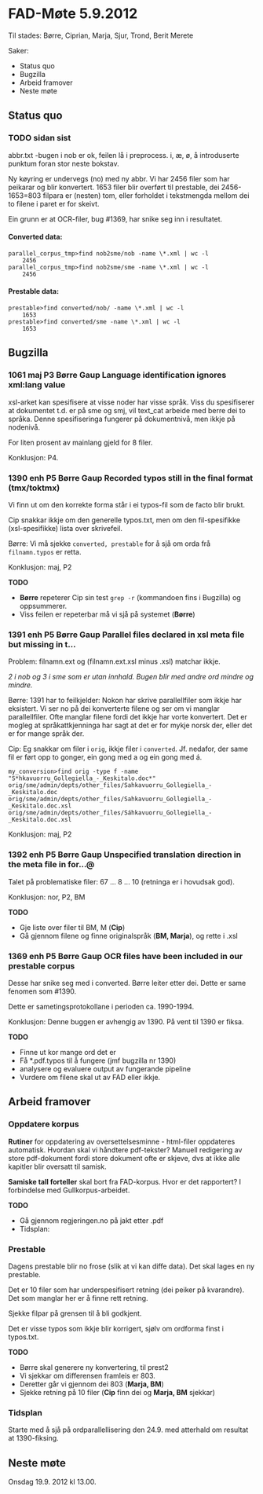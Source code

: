 # FAD-Møte 5.9.2012

Til stades: Børre, Ciprian, Marja, Sjur, Trond, Berit Merete

Saker:

- Status quo
- Bugzilla
- Arbeid framover
- Neste møte

## Status quo

### TODO sidan sist

abbr.txt -bugen i nob er ok, feilen lå i preprocess.
i, æ, ø, å introduserte punktum foran stor neste bokstav.

Ny køyring er undervegs (no) med ny abbr. Vi har 2456 filer
som har peikarar og blir konvertert. 1653 filer blir overført
til prestable, dei 2456-1653=803 filpara er (nesten) tom,
eller forholdet i tekstmengda mellom dei to filene i paret er for
skeivt.

Ein grunn er at OCR-filer, bug #1369, har snike seg inn i
resultatet.

#### Converted data:

```
parallel_corpus_tmp>find nob2sme/nob -name \*.xml | wc -l
    2456
parallel_corpus_tmp>find nob2sme/sme -name \*.xml | wc -l
    2456
```

#### Prestable data:

```
prestable>find converted/nob/ -name \*.xml | wc -l
    1653
prestable>find converted/sme -name \*.xml | wc -l
    1653
```

## Bugzilla

### 1061 maj P3 Børre Gaup Language identification ignores xml:lang value

xsl-arket kan spesifisere at visse noder har visse språk. Viss du spesifiserer
at dokumentet t.d. er på sme og smj, vil text_cat arbeide med berre dei to
språka. Denne spesifiseringa fungerer på dokumentnivå, men ikkje på nodenivå.

For liten prosent av mainlang gjeld for 8 filer.

Konklusjon: P4.

### 1390 enh P5 Børre Gaup Recorded typos still in the final format (tmx/toktmx)

Vi finn ut om den korrekte forma står i ei typos-fil som de facto blir brukt.

Cip snakkar ikkje om den generelle typos.txt, men om den fil-spesifikke (xsl-spesifikke) lista over skrivefeil.

Børre: Vi må sjekke `converted, prestable` for å sjå om orda
frå `filnamn.typos` er retta.

Konklusjon: maj, P2

**TODO**

- **Børre** repeterer Cip sin test `grep -r` (kommandoen fins i Bugzilla) og oppsummerer.
- Viss feilen er repeterbar må vi sjå på systemet (**Børre**)

### 1391 enh P5 Børre Gaup Parallel files declared in xsl meta file but missing in t...

Problem: filnamn.ext og (filnamn.ext.xsl minus .xsl) matchar ikkje.

_2 i nob og 3 i sme som er utan innhald. Bugen blir med andre ord mindre og mindre._

Børre: 1391 har to feilkjelder: Nokon har skrive parallellfiler som ikkje har eksistert.
Vi ser no på dei konverterte filene og ser om vi manglar parallellfiler. Ofte manglar
filene fordi det ikkje har vorte konvertert. Det er mogleg at språkattkjenninga har sagt
at det er for mykje norsk der, eller det er for mange språk der.

Cip: Eg snakkar om filer i `orig`, ikkje filer i `converted`. Jf. nedafor, der same
fil er ført opp to gonger, ein gong med a og ein gong med á.

```
my_conversion>find orig -type f -name
"S*hkavuorru_Gollegiella_-_Keskitalo.doc*"
orig/sme/admin/depts/other_files/Sahkavuorru_Gollegiella_-_Keskitalo.doc
orig/sme/admin/depts/other_files/Sahkavuorru_Gollegiella_-_Keskitalo.doc.xsl
orig/sme/admin/depts/other_files/Sáhkavuorru_Gollegiella_-_Keskitalo.doc.xsl
```

Konklusjon: maj, P2

### 1392 enh P5 Børre Gaup Unspecified translation direction in the meta file in for...@

Talet på problematiske filer: 67 ... 8 ... 10 (retninga er i hovudsak god).

Konklusjon: nor, P2, BM

**TODO**

- Gje liste over filer til BM, M (**Cip**)
- Gå gjennom filene og finne originalspråk (**BM, Marja**), og rette i .xsl

### 1369 enh P5 Børre Gaup OCR files have been included in our prestable corpus

Desse har snike seg med i converted. Børre leiter etter dei. Dette er same
fenomen som #1390.

Dette er sametingsprotokollane i perioden ca. 1990-1994.

Konklusjon: Denne buggen er avhengig av 1390. På vent til 1390 er fiksa.

**TODO**

- Finne ut kor mange ord det er
- Få \*.pdf.typos til å fungere (jmf bugzilla nr 1390)
- analysere og evaluere output av fungerande pipeline
- Vurdere om filene skal ut av FAD eller ikkje.

## Arbeid framover

### Oppdatere korpus

**Rutiner** for oppdatering av oversettelsesminne - html-filer oppdateres
automatisk. Hvordan skal vi håndtere pdf-tekster? Manuell redigering
av store pdf-dokument fordi store dokument ofte er skjeve, dvs at ikke alle kapitler blir oversatt til samisk.

**Samiske tall forteller** skal bort fra FAD-korpus.
Hvor er det rapportert? I forbindelse med Gullkorpus-arbeidet.

**TODO**

- Gå gjennom regjeringen.no på jakt etter .pdf
- Tidsplan:

### Prestable

Dagens prestable blir no frose (slik at vi kan diffe data).
Det skal lages en ny prestable.

Det er 10 filer som har underspesifisert retning (dei peiker på
kvarandre). Det som manglar her er å finne rett retning.

Sjekke filpar på grensen til å bli godkjent.

Det er visse typos som ikkje blir korrigert, sjølv om ordforma
finst i typos.txt.

**TODO**

- Børre skal generere ny konvertering, til prest2
- Vi sjekkar om differensen framleis er 803.
- Deretter går vi gjennom dei 803 (**Marja, BM**)
- Sjekke retning på 10 filer (**Cip** finn dei
  og **Marja, BM** sjekkar)

### Tidsplan

Starte med å sjå på ordparallellisering den 24.9.
med atterhald om resultat at 1390-fiksing.

## Neste møte

Onsdag 19.9. 2012 kl 13.00.
